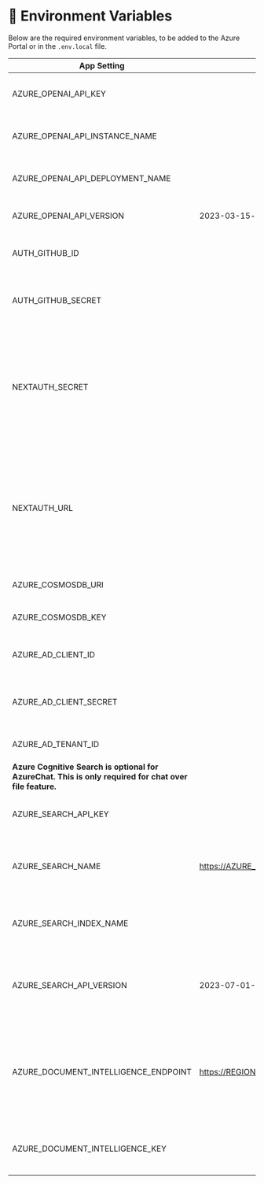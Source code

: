 # 🔑 Environment Variables

Below are the required environment variables, to be added to the Azure Portal or in the `.env.local` file.

| App Setting                                                                                             | Value                                        | Note                                                                                                                                   |
| ------------------------------------------------------------------------------------------------------- | -------------------------------------------- | -------------------------------------------------------------------------------------------------------------------------------------- |
| AZURE_OPENAI_API_KEY                                                                                    |                                              | API keys of your Azure OpenAI resource                                                                                                 |
| AZURE_OPENAI_API_INSTANCE_NAME                                                                          |                                              | the name of your Azure OpenAI resource                                                                                                 |
| AZURE_OPENAI_API_DEPLOYMENT_NAME                                                                        |                                              | The name of your model deployment                                                                                                      |
| AZURE_OPENAI_API_VERSION                                                                                | 2023-03-15-preview                           | API version when using gpt chat                                                                                                        |
| AUTH_GITHUB_ID                                                                                          |                                              | Client ID of your GitHub OAuth application                                                                                             |
| AUTH_GITHUB_SECRET                                                                                      |                                              | Client Secret of your GitHub OAuth application                                                                                         |
| NEXTAUTH_SECRET                                                                                         |                                              | Used to encrypt the NextAuth.js JWT, and to hash email verification tokens. **This set by default as part of the deployment template** |
| NEXTAUTH_URL                                                                                            |                                              | Current webs hosting domain name with HTTP or HTTPS. **This set by default as part of the deployment template**                        |
| AZURE_COSMOSDB_URI                                                                                      |                                              | URL of the Azure CosmosDB                                                                                                              |
| AZURE_COSMOSDB_KEY                                                                                      |                                              | API Key for Azure Cosmos DB                                                                                                            |
| AZURE_AD_CLIENT_ID                                                                                      |                                              | The client id specific to the application                                                                                              |
| AZURE_AD_CLIENT_SECRET                                                                                  |                                              | The client secret specific to the application                                                                                          |
| AZURE_AD_TENANT_ID                                                                                      |                                              | The organisation Tenant ID                                                                                                             |
| **Azure Cognitive Search is optional for AzureChat. This is only required for chat over file feature.** |
| AZURE_SEARCH_API_KEY                                                                                    |                                              | API Key of Azure Cognitive search                                                                                                      |
| AZURE_SEARCH_NAME                                                                                       | https://AZURE_SEARCH_NAME.search.windows.net | The deployment name of your Azure Cognitive Search                                                                                     |
| AZURE_SEARCH_INDEX_NAME                                                                                 |                                              | The index name with [vector search](https://learn.microsoft.com/en-us/azure/search/vector-search-overview) enabled                     |
| AZURE_SEARCH_API_VERSION                                                                                | 2023-07-01-Preview                           | API version which supports vector search 2023-07-01-Preview                                                                            |
| AZURE_DOCUMENT_INTELLIGENCE_ENDPOINT                                                                    | https://REGION.api.cognitive.microsoft.com/  | Endpoint url of the Azure document intelligence. The REGION is specific to your Azure resource location                                |
| AZURE_DOCUMENT_INTELLIGENCE_KEY                                                                         |                                              | API keys of your Azure Document intelligence resource                                                                                  |
